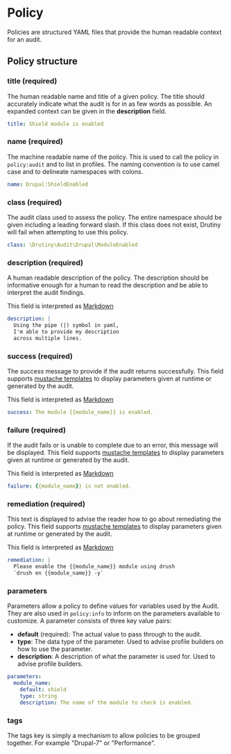 # Policy

Policies are structured YAML files that provide the human readable context for
an audit.

## Policy structure

### title (required)
The human readable name and title of a given policy. The title should accurately
indicate what the audit is for in as few words as possible. An expanded context
can be given in the **description** field.

```yaml
title: Shield module is enabled
```

### name (required)
The machine readable name of the policy. This is used to call the policy in
`policy:audit` and to list in profiles. The naming convention is to use camel
case and to delineate namespaces with colons.

```yaml
name: Drupal:ShieldEnabled
```

### class (required)
The audit class used to assess the policy. The entire namespace should be given
including a leading forward slash. If this class does not exist, Drutiny will
fail when attempting to use this policy.

```yaml
class: \Drutiny\Audit\Drupal\ModuleEnabled
```

### description (required)
A human readable description of the policy. The description should be informative
enough for a human to read the description and be able to interpret the audit
findings.

This field is interpreted as [Markdown](https://daringfireball.net/projects/markdown/syntax)

```yaml
description: |
  Using the pipe (|) symbol in yaml,
  I'm able to provide my description
  across multiple lines.
```

### success (required)
The success message to provide if the audit returns successfully.
This field supports [mustache templates](https://mustache.github.io/mustache.5.html)
to display parameters given at runtime or generated by the audit.

This field is interpreted as [Markdown](https://daringfireball.net/projects/markdown/syntax)

```yaml
success: The module {{module_name}} is enabled.
```

### failure (required)
If the audit fails or is unable to complete due to an error, this message will
be displayed. This field supports [mustache templates](https://mustache.github.io/mustache.5.html)
to display parameters given at runtime or generated by the audit.

This field is interpreted as [Markdown](https://daringfireball.net/projects/markdown/syntax)

```yaml
failure: {{module_name}} is not enabled.
```

### remediation (required)
This text is displayed to advise the reader how to go about remediating the policy.
This field supports [mustache templates](https://mustache.github.io/mustache.5.html)
to display parameters given at runtime or generated by the audit.

This field is interpreted as [Markdown](https://daringfireball.net/projects/markdown/syntax)

```yaml
remediation: |
  Please enable the {{module_name}} module using drush
  `drush en {{module_name}} -y`
```

### parameters
Parameters allow a policy to define values for variables used by the Audit. They
are also used in `policy:info` to inform on the parameters available to customize.
A parameter consists of three key value pairs:

- **default** (required): The actual value to pass through to the audit.
- **type**: The data type of the parameter. Used to advise profile builders on how to use the parameter.
- **description**: A description of what the parameter is used for. Used to advise profile builders.

```yaml
parameters:
  module_name:
    default: shield
    type: string
    description: The name of the module to check is enabled.
```

### tags
The tags key is simply a mechanism to allow policies to be grouped together.
For example "Drupal-7" or "Performance".
